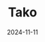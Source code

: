 ---  
layout: startup_page  
title: "Tako"  
id: "trytako.com"  
permalink: "/takotrytako.com11112024/"  
website: "https://www.trytako.com/"  
funding_round: "Seed"  
funding_amount: "$13.2M"  
investors: "Ribbit Capital, Andreessen Horowitz, ONEVC, founders of Ramp"  
about: "Tako is an employee life cycle platform based in São Paulo, Brazil, automating tasks like onboarding and payroll. It aims to save companies time by centralizing employee information and providing increased transparency through an interactive paystub dashboard. The platform utilizes an LLM to adapt to frequent changes in Brazilian labor and union laws."  
markets: "HR Tech, Payroll"  
hq: "São Paulo, São Paulo, Brazil"  
founded_year: "2023"  
linkedin: "https://br.linkedin.com/company/usetako"  
twitter: "https://twitter.com/takoviz"  
instagram: ""  
facebook: "https://www.facebook.com/61555653236133"  
crunchbase: "https://www.crunchbase.com/organization/tako-ff3f?utm_source=linkedin&utm_medium=referral&utm_campaign=linkedin_companies&utm_content=profile_cta_anon&trk=funding_crunchbase"  
pitchbook: "https://pitchbook.com/profiles/company/600668-11"  

date_display: "11-Nov-2024"  
date: "2024-11-11"

# SEO Optimization  
meta_title: "Tako - Seed Funding ($13.2M)"  
meta_description: "Tako, Tako is an employee life cycle platform based in São Paulo, Brazil, automating tasks like onboarding and payroll. It aims to save companies time by ce..."  
meta_keywords: "Tako, HR Tech, Payroll, Seed funding"  
canonical_url: "https://startup.projectstartups.com/takotrytako.com11112024/"  
---